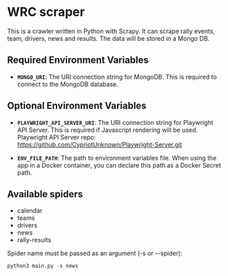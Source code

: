 # WRC scraper

This is a crawler written in Python with Scrapy. It can scrape rally events, team, drivers, news and results. The data will be stored in a Mongo DB.

## Required Environment Variables

- **`MONGO_URI`**: The URI connection string for MongoDB. This is required to connect to the MongoDB database.

## Optional Environment Variables

- **`PLAYWRIGHT_API_SERVER_URI`**: The URI connection string for Playwright API Server. This is required if Javascript rendering will be used. Playwright API Server repo: https://github.com/CypriotUnknown/Playwright-Server.git

- **`ENV_FILE_PATH`**: The path to environment variables file. When using the app in a Docker container, you can declare this path as a Docker Secret path.

## Available spiders

- calendar
- teams
- drivers
- news
- rally-results

Spider name must be passed as an argument (-s or --spider):

```python
python3 main.py -s news
```